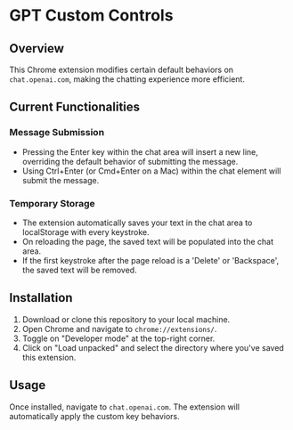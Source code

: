 # GPT Custom Controls

## Overview

This Chrome extension modifies certain default behaviors on `chat.openai.com`, making the chatting experience more efficient. 

## Current Functionalities

### Message Submission
- Pressing the Enter key within the chat area will insert a new line, overriding the default behavior of submitting the message.
- Using Ctrl+Enter (or Cmd+Enter on a Mac) within the chat element will submit the message.

### Temporary Storage
- The extension automatically saves your text in the chat area to localStorage with every keystroke.
- On reloading the page, the saved text will be populated into the chat area.
- If the first keystroke after the page reload is a 'Delete' or 'Backspace', the saved text will be removed.

## Installation

1. Download or clone this repository to your local machine.
2. Open Chrome and navigate to `chrome://extensions/`.
3. Toggle on "Developer mode" at the top-right corner.
4. Click on "Load unpacked" and select the directory where you've saved this extension.

## Usage

Once installed, navigate to `chat.openai.com`. The extension will automatically apply the custom key behaviors.
